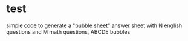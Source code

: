 # test
simple code to generate a ["bubble sheet"](https://en.wikipedia.org/wiki/Optical_mark_recognition#Optical_answer_sheet)  answer sheet with N english questions and M math questions, ABCDE bubbles
